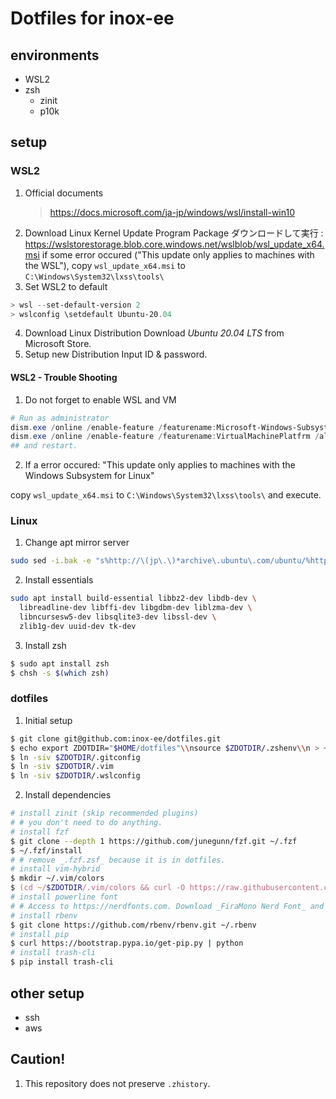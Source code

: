 # Dotfiles for inox-ee

## environments

- WSL2
- zsh
  - zinit
  - p10k

## setup

### WSL2

1. Official documents
   > <https://docs.microsoft.com/ja-jp/windows/wsl/install-win10>
2. Download Linux Kernel Update Program Package
   ダウンロードして実行 : <https://wslstorestorage.blob.core.windows.net/wslblob/wsl_update_x64.msi>
   if some error occured ("This update only applies to machines with the WSL"), copy `wsl_update_x64.msi` to `C:\Windows\System32\lxss\tools\`
3. Set WSL2 to default

```powershell
> wsl --set-default-version 2
> wslconfig \setdefault Ubuntu-20.04
```

4. Download Linux Distribution
   Download _Ubuntu 20.04 LTS_ from Microsoft Store.
5. Setup new Distribution
   Input ID & password.

#### WSL2 - Trouble Shooting

1. Do not forget to enable WSL and VM

```powershell
# Run as administrator
dism.exe /online /enable-feature /featurename:Microsoft-Windows-Subsystem-Linux /all /norestart
dism.exe /online /enable-feature /featurename:VirtualMachinePlatfrm /all /norestart
## and restart.
```

2. If a error occured: "This update only applies to machines with the Windows Subsystem for Linux"

copy `wsl_update_x64.msi` to `C:\Windows\System32\lxss\tools\` and execute.

### Linux

1. Change apt mirror server

```sh
sudo sed -i.bak -e "s%http://\(jp\.\)*archive\.ubuntu\.com/ubuntu/%http://ftp.riken.go.jp/Linux/ubuntu/%g" /etc/apt/sources.list
```

2. Install essentials

```bash
sudo apt install build-essential libbz2-dev libdb-dev \
  libreadline-dev libffi-dev libgdbm-dev liblzma-dev \
  libncursesw5-dev libsqlite3-dev libssl-dev \
  zlib1g-dev uuid-dev tk-dev
```

3. Install zsh

```bash
$ sudo apt install zsh
$ chsh -s $(which zsh)
```

### dotfiles

1. Initial setup

```zsh
$ git clone git@github.com:inox-ee/dotfiles.git
$ echo export ZDOTDIR="$HOME/dotfiles"\\nsource $ZDOTDIR/.zshenv\\n > ~/.zshenv
$ ln -siv $ZDOTDIR/.gitconfig
$ ln -siv $ZDOTDIR/.vim
$ ln -siv $ZDOTDIR/.wslconfig
```

2. Install dependencies

```zsh
# install zinit (skip recommended plugins)
# # you don't need to do anything.
# install fzf
$ git clone --depth 1 https://github.com/junegunn/fzf.git ~/.fzf
$ ~/.fzf/install
# # remove _.fzf.zsf_ because it is in dotfiles.
# install vim-hybrid
$ mkdir ~/.vim/colors
$ (cd ~/$ZDOTDIR/.vim/colors && curl -O https://raw.githubusercontent.com/w0ng/vim-hybrid/master/colors/hybrid.vim)
# install powerline font
# # Access to https://nerdfonts.com. Download _FiraMono Nerd Font_ and install it.
# install rbenv
$ git clone https://github.com/rbenv/rbenv.git ~/.rbenv
# install pip
$ curl https://bootstrap.pypa.io/get-pip.py | python
# install trash-cli
$ pip install trash-cli
```

## other setup

- ssh
- aws

## Caution!

1. This repository does not preserve `.zhistory`.
